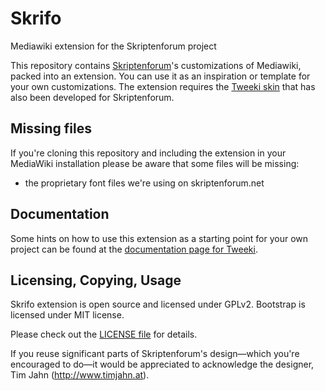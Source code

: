 # Skrifo
Mediawiki extension for the Skriptenforum project

This repository contains [Skriptenforum](https://www.skriptenforum.net)'s customizations 
of Mediawiki, packed into an extension. You can use it as an inspiration or template for 
your own customizations. The extension requires the [Tweeki skin](http://tweeki.thai-land.at) 
that has also been developed for Skriptenforum.

## Missing files

If you're cloning this repository and including the extension in your MediaWiki installation
please be aware that some files will be missing:
* the proprietary font files we're using on skriptenforum.net

## Documentation

Some hints on how to use this extension as a starting point for your own project can be found at the [documentation page for Tweeki](http://tweeki.thai-land.at/wiki/Setup_for_skriptenforum.net).

## Licensing, Copying, Usage

Skrifo extension is open source and licensed under GPLv2. Bootstrap is licensed under MIT license.

Please check out the [LICENSE file](https://github.com/thaider/Skrifo/blob/master/LICENSE) 
for details.

If you reuse significant parts of Skriptenforum's design—which you're encouraged to do—it would be appreciated to acknowledge the designer, Tim Jahn (http://www.timjahn.at).
